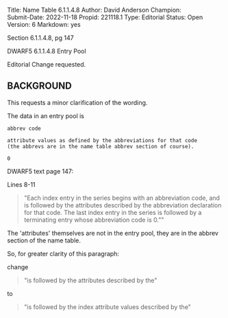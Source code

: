 Title:       Name Table 6.1.1.4.8
Author:      David Anderson
Champion:    
Submit-Date: 2022-11-18
Propid:      221118.1
Type:        Editorial
Status:      Open
Version:     6
Markdown:    yes

Section 6.1.1.4.8, pg 147

DWARF5 6.1.1.4.8 Entry Pool

Editorial Change requested.

BACKGROUND
----------

This requests a minor clarification of the wording.

The data in an entry pool is

    abbrev code

    attribute values as defined by the abbreviations for that code
    (the abbrevs are in the name table abbrev section of course).

    0

DWARF5 text page 147:

Lines 8-11

> "Each index entry in the series begins with an abbreviation
> code, and is followed by the attributes described by the
> abbreviation declaration for that code. The last index 
> entry in the series is followed by a terminating entry whose
> abbreviation code is 0.""

The 'attributes' themselves are not in the entry pool,
they are in the abbrev section of the name table.

So, for greater clarity of this paragraph:

change

> "is followed by the attributes described by the"

to

> "is followed by the index attribute values described by the"
